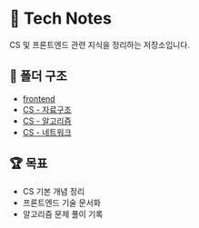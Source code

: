 # 📘 Tech Notes
CS 및 프론트엔드 관련 지식을 정리하는 저장소입니다.

## 📂 폴더 구조
- [frontend](./frontend)
- [CS - 자료구조](./CS/자료구조)
- [CS - 알고리즘](./CS/알고리즘)
- [CS - 네트워크](./CS/네트워크)

## 🏆 목표
- CS 기본 개념 정리
- 프론트엔드 기술 문서화
- 알고리즘 문제 풀이 기록
